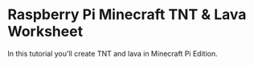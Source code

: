 # Raspberry Pi Minecraft TNT & Lava Worksheet
 In this tutorial you'll create TNT and lava in Minecraft Pi Edition.
